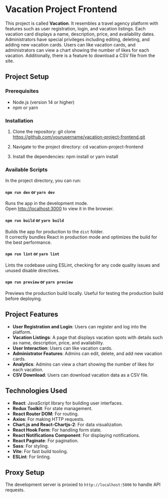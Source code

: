 # Vacation Project Frontend

This project is called **Vacation**. It resembles a travel agency platform with features such as user registration, login, and vacation listings. Each vacation card displays a name, description, price, and availability dates. Administrators have special privileges including editing, deleting, and adding new vacation cards. Users can like vacation cards, and administrators can view a chart showing the number of likes for each vacation. Additionally, there is a feature to download a CSV file from the site.

## Project Setup

### Prerequisites

- Node.js (version 14 or higher)
- npm or yarn

### Installation

1. Clone the repository:
   git clone https://github.com/yourusername/vacation-project-frontend.git

2. Navigate to the project directory:
   cd vacation-project-frontend

3. Install the dependencies:
   npm install or yarn install

### Available Scripts

In the project directory, you can run:

#### `npm run dev` or `yarn dev`

Runs the app in the development mode.  
Open [http://localhost:3000](http://localhost:3000) to view it in the browser.

#### `npm run build` or `yarn build`

Builds the app for production to the `dist` folder.  
It correctly bundles React in production mode and optimizes the build for the best performance.

#### `npm run lint` or `yarn lint`

Lints the codebase using ESLint, checking for any code quality issues and unused disable directives.

#### `npm run preview` or `yarn preview`

Previews the production build locally. Useful for testing the production build before deploying.

## Project Features

- **User Registration and Login**: Users can register and log into the platform.
- **Vacation Listings**: A page that displays vacation spots with details such as name, description, price, and availability.
- **User Interaction**: Users can like vacation cards.
- **Administrator Features**: Admins can edit, delete, and add new vacation cards.
- **Analytics**: Admins can view a chart showing the number of likes for each vacation.
- **CSV Download**: Users can download vacation data as a CSV file.

## Technologies Used

- **React**: JavaScript library for building user interfaces.
- **Redux Toolkit**: For state management.
- **React Router DOM**: For routing.
- **Axios**: For making HTTP requests.
- **Chart.js and React-Chartjs-2**: For data visualization.
- **React Hook Form**: For handling form state.
- **React Notifications Component**: For displaying notifications.
- **React Paginate**: For pagination.
- **Sass**: For styling.
- **Vite**: For fast build tooling.
- **ESLint**: For linting.

## Proxy Setup

The development server is proxied to `http://localhost:5000` to handle API requests.
